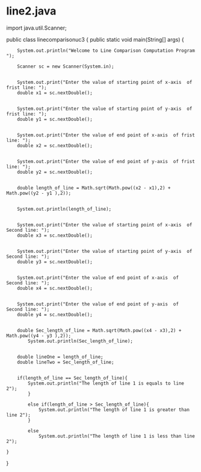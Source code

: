 # line2.java
import java.util.Scanner;

public class linecomparisonuc3 {
	public static void main(String[] args) {

		System.out.println("Welcome to Line Comparison Computation Program ");

		Scanner sc = new Scanner(System.in);


		System.out.print("Enter the value of starting point of x-axis  of frist line: ");
		double x1 = sc.nextDouble();


		System.out.print("Enter the value of starting point of y-axis  of frist line: ");
		double y1 = sc.nextDouble();


		System.out.print("Enter the value of end point of x-axis  of frist line: ");
		double x2 = sc.nextDouble();


		System.out.print("Enter the value of end point of y-axis  of frist line: ");
		double y2 = sc.nextDouble();


		double length_of_line = Math.sqrt(Math.pow((x2 - x1),2) + Math.pow((y2 - y1 ),2));


		System.out.println(length_of_line);


		System.out.print("Enter the value of starting point of x-axis  of Second line: ");
		double x3 = sc.nextDouble();


		System.out.print("Enter the value of starting point of y-axis  of Second line: ");
		double y3 = sc.nextDouble();


		System.out.print("Enter the value of end point of x-axis  of Second line: ");
		double x4 = sc.nextDouble();


		System.out.print("Enter the value of end point of y-axis  of Second line: ");
		double y4 = sc.nextDouble();


		double Sec_length_of_line = Math.sqrt(Math.pow((x4 - x3),2) + Math.pow((y4 - y3 ),2));
        	System.out.println(Sec_length_of_line);


		double lineOne = length_of_line;
		double lineTwo = Sec_length_of_line;


		if(length_of_line == Sec_length_of_line){
			System.out.println("The length of line 1 is equals to line 2");
			}

			else if(length_of_line > Sec_length_of_line){
				System.out.println("The length of line 1 is greater than  line 2");
	        }

			else
				System.out.println("The length of line 1 is less than line 2");

	}

}

